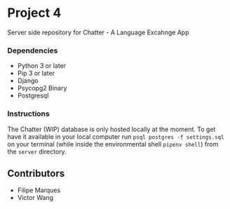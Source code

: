 # Project 4

Server side repository for Chatter - A Language Excahnge App

### Dependencies

- Python 3 or later
- Pip 3 or later
- Django
- Psycopg2 Binary
- Postgresql

### Instructions

The Chatter (WIP) database is only hosted locally at the moment. To get have it available in your local computer run `psql postgres -f settings.sql` on your terminal (while inside the environmental shell `pipenv shell`) from the `server` directory.

## Contributors

- Filipe Marques
- Victor Wang
